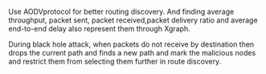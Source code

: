 Use AODVprotocol for better routing discovery. And finding average throughput, packet sent, packet received,packet delivery ratio and average end-to-end delay also represent them through Xgraph.

During black hole attack, when packets do not receive by destination then drops the current path and finds a new path and mark the malicious nodes and restrict them from selecting them further in route discovery.

